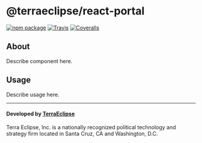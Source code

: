 @terraeclipse/react-portal
==========================

[![npm package][npm-badge]][npm]
[![Travis][build-badge]][build]
[![Coveralls][coveralls-badge]][coveralls]

About
-----

Describe component here.

Usage
-----

Describe usage here.

- - -

#### Developed by [TerraEclipse](https://github.com/TerraEclipse)

Terra Eclipse, Inc. is a nationally recognized political technology and
strategy firm located in Santa Cruz, CA and Washington, D.C.

[npm-badge]: https://img.shields.io/npm/v/@terraeclipse/react-portal.svg?style=flat-square
[npm]: https://www.npmjs.org/package/@terraeclipse/react-portal

[build-badge]: https://img.shields.io/travis/TerraEclipse/react-stack/master.svg?style=flat-square
[build]: https://travis-ci.org/TerraEclipse/react-stack
[coveralls-badge]: https://img.shields.io/coveralls/TerraEclipse/react-stack/master.svg?style=flat-square
[coveralls]: https://coveralls.io/github/TerraEclipse/react-stack
